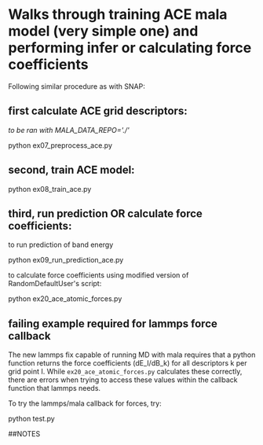 # Walks through training ACE mala model (very simple one) and performing infer or calculating force coefficients

Following similar procedure as with SNAP:

## first calculate ACE grid descriptors:

<i>to be ran with MALA_DATA_REPO='./'</i>

python ex07_preprocess_ace.py

## second, train ACE model:

python ex08_train_ace.py


## third, run prediction OR calculate force coefficients:

to run prediction of band energy


python ex09_run_prediction_ace.py


to calculate force coefficients using modified version of RandomDefaultUser's script:

python ex20_ace_atomic_forces.py

## failing example required for lammps force callback

The new lammps fix capable of running MD with mala requires that a python function
returns the force coefficients (dE_I/dB_k) for all descriptors k per grid point I. 
While `ex20_ace_atomic_forces.py` calculates these correctly, there are errors when
trying to access these values within the callback function that lammps needs. 

To try the lammps/mala callback for forces, try:

python test.py

##NOTES

